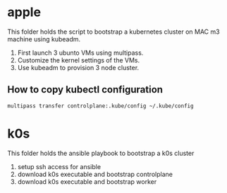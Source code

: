 # apple
This folder holds the script to bootstrap a kubernetes cluster on MAC m3 machine using kubeadm.

1. First launch 3 ubunto VMs using multipass.
2. Customize the kernel settings of the VMs.
3. Use kubeadm to provision 3 node cluster.

## How to copy kubectl configuration

```
multipass transfer controlplane:.kube/config ~/.kube/config
```

# k0s
This folder holds the ansible playbook to bootstrap a k0s cluster

1. setup ssh access for ansible
2. download k0s executable and bootstrap controlplane
3. download k0s executable and bootstrap worker
